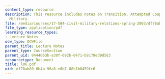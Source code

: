 ```yaml
---
content_type: resource
description: This resource includes notes on Transition, Attempted Coup, and the Post-Soviet
  Military.
file: /media/courses/17-584-civil-military-relations-spring-2003/df78ab806b4b96a8e8b788b1b0459fc6_l06.pdf
file_type: application/pdf
learning_resource_types:
- Lecture Notes
ocw_type: OCWFile
parent_title: Lecture Notes
parent_type: CourseSection
parent_uid: 0444063b-a38f-692b-0471-b8c78ed9d583
resourcetype: Document
title: l06.pdf
uid: df78ab80-6b4b-96a8-e8b7-88b1b0459fc6
---
```


